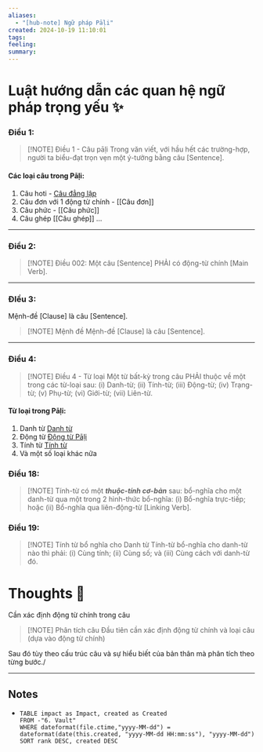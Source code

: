 ```yaml
---
aliases:
  - "[hub-note] Ngữ pháp Pāḷi"
created: 2024-10-19 11:10:01
tags: 
feeling: 
summary:
---
```

# Luật hướng dẫn các quan hệ ngữ pháp trọng yếu ✨

### Điều 1: 

> [!NOTE] Điều 1 - Câu pāḷi
> Trong văn viết, với hầu hết các trường-hợp, người ta biểu-đạt trọn vẹn một ý-tưởng bằng câu [Sentence].

#### **Các loại câu trong Pāḷi:**
1. Câu hoti - [Câu đẳng lập](../3.%20Forge/Câu%20đẳng%20lập.md)
2. Câu đơn với 1 động từ chính - [[Câu đơn]]
3. Câu phức - [[Câu phức]]
4. Câu ghép [[Câu ghép]]
...
---
### Điều 2:
> [!NOTE] Điều 002:
> Một câu [Sentence] PHẢI có động-từ chính [Main Verb].

---
### ĐIều 3:
Mệnh-đề [Clause] là câu [Sentence].


> [!NOTE] Mệnh đề
> Mệnh-đề [Clause] là câu [Sentence].

---
### Điều 4: 

> [!NOTE] Điều 4 - Từ loại
> Một từ bất-kỳ trong câu PHẢI thuộc về một trong các từ-loại sau: (i) Danh-từ; (ii) Tính-từ; (iii) Động-từ; (iv) Trạng-từ; (v) Phụ-từ; (vi) Giới-từ; (vii) Liên-từ.

#### **Từ loại trong Pāḷi:**
1. Danh từ [Danh từ](../7.%20Pāli%202024/pali-4/content/2024/Pāli%20-%20Bài%201/Danh%20từ.md)
2. Động từ [Động từ Pāḷi](../1.%20Capture/Ref/Động%20từ%20Pāḷi.md)
3. Tính từ [Tính từ](../3.%20Forge/Tính%20từ.md)
4. Và một số loại khác nữa


### Điều 18:
> [!NOTE] Tính-từ có một _**thuộc-tính cơ-bản**_ sau: 
> bổ-nghĩa cho một danh-từ qua một trong 2 hình-thức bổ-nghĩa: (i) Bổ-nghĩa trực-tiếp; hoặc (ii) Bổ-nghĩa qua liên-động-từ [Linking Verb].

### Điều 19:

> [!NOTE] Tính từ bổ nghĩa cho Danh từ
> Tính-từ bổ-nghĩa cho danh-từ nào thì phải: (i) Cùng tính; (ii) Cùng số; và (iii) Cùng cách với danh-từ đó.

# Thoughts 💬
Cần xác định động từ chính trong câu

> [!NOTE] Phân tích câu
> Đầu tiên cần xác định động từ chính và loại câu (dựa vào động  từ chính)

Sau đó tùy theo cấu trúc câu và sự hiểu biết của bản thân mà phân tích theo từng bước./

---
## Notes

-
  ```dataview
  TABLE impact as Impact, created as Created
  FROM -"6. Vault"
  WHERE dateformat(file.ctime,"yyyy-MM-dd") = dateformat(date(this.created, "yyyy-MM-dd HH:mm:ss"), "yyyy-MM-dd")
  SORT rank DESC, created DESC
  ```